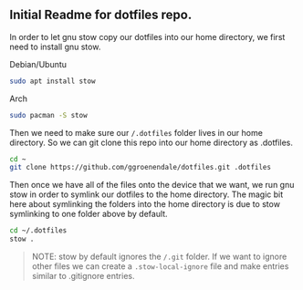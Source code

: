 ## Initial Readme for dotfiles repo.

In order to let gnu stow copy our dotfiles into our home directory, we first need to install gnu stow.

Debian/Ubuntu

```bash
sudo apt install stow
```

Arch

```bash
sudo pacman -S stow
```

Then we need to make sure our `/.dotfiles` folder lives in our home directory. So we can git clone
this repo into our home directory as .dotfiles.

```bash
cd ~
git clone https://github.com/ggroenendale/dotfiles.git .dotfiles
```

Then once we have all of the files onto the device that we want, we run gnu stow in order to symlink our dotfiles to the
home directory. The magic bit here about symlinking the folders into the home directory is due to stow symlinking to one
folder above by default.

```bash
cd ~/.dotfiles
stow .
```

> NOTE: stow by default ignores the `/.git` folder. If we want to ignore other files we can create a `.stow-local-ignore`
> file and make entries similar to .gitignore entries.
